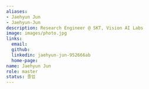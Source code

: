 ```yaml
---
aliases:
- Jaehyun Jun
- Jaehyun-Jun
description: Research Engineer @ SKT, Vision AI Labs
image: images/photo.jpg
links:
  email: 
  github: 
  linkedin: jaehyun-jun-952666ab
  home-page: 
name: Jaehyun Jun
role: master
status: 졸업
---
```

